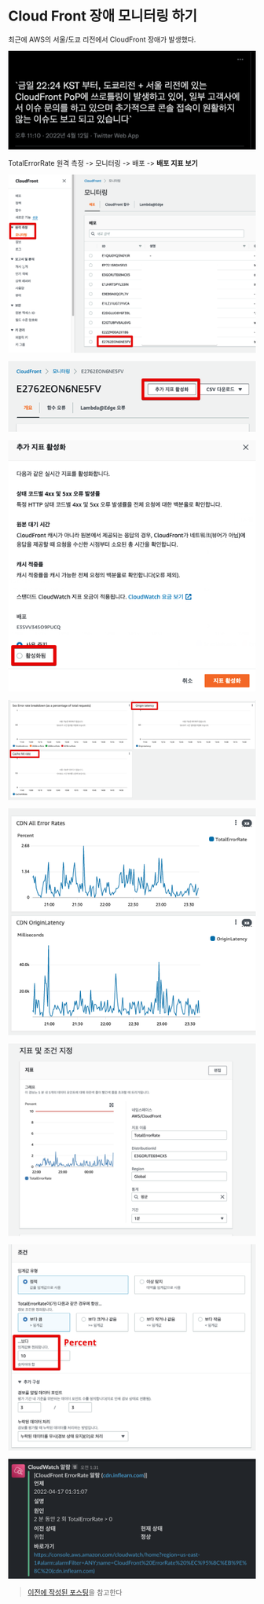 # Cloud Front 장애 모니터링 하기

최근에 AWS의 서울/도쿄 리전에서 CloudFront 장애가 발생했다.  

![twitter](./images/twitter.png)

TotalErrorRate
원격 측정 -> 모니터링 -> 배포 -> **배포 지표 보기**

![1](./images/1.png)

![2](./images/2.png)

![3](./images/3.png)

![4](./images/4.png)

![result](images/result.png)

![alarm1](./images/alarm1.png)

![alarm2](./images/alarm2.png)

![alarm3](./images/alarm3.png)

> [이전에 작성된 포스팅](https://jojoldu.tistory.com/586)을 참고한다